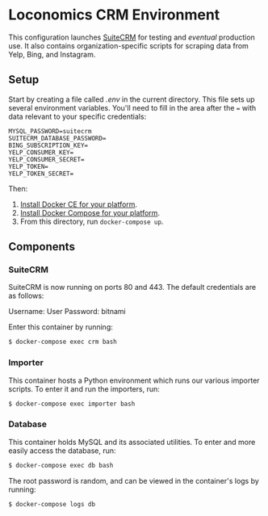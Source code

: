 # Loconomics CRM Environment

This configuration launches [SuiteCRM](https://suitecrm.com) for testing and *eventual* production use. It also contains organization-specific scripts for scraping data from Yelp, Bing, and Instagram.

## Setup

Start by creating a file called _.env_ in the current directory. This file sets up several environment variables. You'll need to fill in the area after the `=` with data relevant to your specific credentials:

```
MYSQL_PASSWORD=suitecrm
SUITECRM_DATABASE_PASSWORD=
BING_SUBSCRIPTION_KEY=
YELP_CONSUMER_KEY=
YELP_CONSUMER_SECRET=
YELP_TOKEN=
YELP_TOKEN_SECRET=
```

Then:

1. [Install Docker CE for your platform](https://docs.docker.com/install/).
2. [Install Docker Compose for your platform](https://docs.docker.com/compose/install/).
3. From this directory, run `docker-compose up`.

## Components

### SuiteCRM

SuiteCRM is now running on ports 80 and 443. The default credentials are as follows:

Username: User
Password: bitnami

Enter this container by running:

```bash
$ docker-compose exec crm bash
```

### Importer

This container hosts a Python environment which runs our various importer scripts. To enter it and run the importers, run:

```bash
$ docker-compose exec importer bash
```

### Database

This container holds MySQL and its associated utilities. To enter and more easily access the database, run:

```bash
$ docker-compose exec db bash
```

The root password is random, and can be viewed in the container's logs by running:

```bash
$ docker-compose logs db
```
